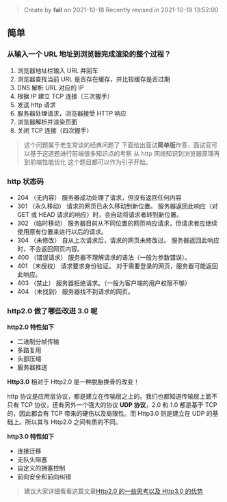 > Create by **fall** on 2021-10-18
> Recently revised in 2021-10-18 13:52:00

## 简单

### 从输入一个 URL 地址到浏览器完成渲染的整个过程？

1. 浏览器地址栏输入 URL 并回车
2. 浏览器查找当前 URL 是否存在缓存，并比较缓存是否过期
3. DNS 解析 URL 对应的 IP
4. 根据 IP 建立 TCP 连接（三次握手）
5. 发送 http 请求
6. 服务器处理请求，浏览器接受 HTTP 响应
7. 浏览器解析并渲染页面
8. 关闭 TCP 连接（四次握手）

> 这个问题属于老生常谈的经典问题了 下面给出面试**简单版**作答，面试官可以基于这道题进行前端很多知识点的考察 从 http 网络知识到浏览器原理再到前端性能优化 这个题目都可以作为引子开始。

### http 状态码

- 204 （无内容） 服务器成功处理了请求，但没有返回任何内容
- 301 （永久移动） 请求的网页已永久移动到新位置。 服务器返回此响应（对 GET 或 HEAD 请求的响应）时，会自动将请求者转到新位置。
- 302 （临时移动） 服务器目前从不同位置的网页响应请求，但请求者应继续使用原有位置来进行以后的请求。
- 304 （未修改） 自从上次请求后，请求的网页未修改过。 服务器返回此响应时，不会返回网页内容。
- 400 （错误请求） 服务器不理解请求的语法（一般为参数错误）。
- 401 （未授权） 请求要求身份验证。 对于需要登录的网页，服务器可能返回此响应。
- 403 （禁止） 服务器拒绝请求。（一般为客户端的用户权限不够）
- 404 （未找到） 服务器找不到请求的网页。

### http2.0 做了哪些改进 3.0 呢

**http2.0 特性如下**

- 二进制分帧传输
- 多路复用
- 头部压缩
- 服务器推送

**Http3.0** 相对于 Http2.0 是一种脱胎换骨的改变！

http 协议是应用层协议，都是建立在传输层之上的。我们也都知道传输层上面不只有 TCP 协议，还有另外一个强大的协议 **UDP 协议**，2.0 和 1.0 都是基于 TCP 的，因此都会有 TCP 带来的硬伤以及局限性。而 Http3.0 则是建立在 UDP 的基础上。所以其与 Http2.0 之间有质的不同。

**http3.0 特性如下**

- 连接迁移
- 无队头阻塞
- 自定义的拥塞控制
- 前向安全和前向纠错

> 建议大家详细看看这篇文章[Http2.0 的一些思考以及 Http3.0 的优势](https://link.juejin.cn?target=https%3A%2F%2Fblog.csdn.net%2Fm0_60360320%2Farticle%2Fdetails%2F119812431)


